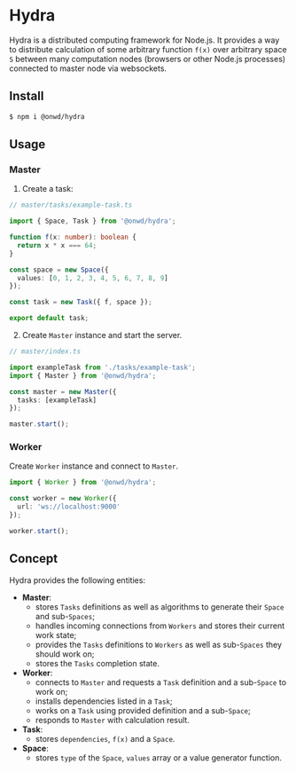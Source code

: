 # Hydra

Hydra is a distributed computing framework for Node.js. It provides a way to distribute calculation of some arbitrary function `f(x)` over arbitrary space `S` between many computation nodes (browsers or other Node.js processes) connected to master node via websockets.

## Install

```bash
$ npm i @onwd/hydra
```

## Usage

### Master

1. Create a task:

```ts
// master/tasks/example-task.ts

import { Space, Task } from '@onwd/hydra';

function f(x: number): boolean {
  return x * x === 64;
}

const space = new Space({
  values: [0, 1, 2, 3, 4, 5, 6, 7, 8, 9]
});

const task = new Task({ f, space });

export default task;
```

2. Create `Master` instance and start the server.

```ts
// master/index.ts

import exampleTask from './tasks/example-task';
import { Master } from '@onwd/hydra';

const master = new Master({
  tasks: [exampleTask]
});

master.start();
```

### Worker

Create `Worker` instance and connect to `Master`.

```ts
import { Worker } from '@onwd/hydra';

const worker = new Worker({
  url: 'ws://localhost:9000'
});

worker.start();
```

## Concept

Hydra provides the following entities:
  - **Master**:
    - stores `Tasks` definitions as well as algorithms to generate their `Space` and sub-`Spaces`;
    - handles incoming connections from `Workers` and stores their current work state;
    - provides the `Tasks` definitions to `Workers` as well as sub-`Spaces` they should work on;
    - stores the `Tasks` completion state.
  - **Worker**:
    - connects to `Master` and requests a `Task` definition and a sub-`Space` to work on;
    - installs dependencies listed in a `Task`;
    - works on a `Task` using provided definition and a sub-`Space`;
    - responds to `Master` with calculation result.
  - **Task**:
    - stores `dependencies`, `f(x)` and a `Space`.
  - **Space**:
    - stores `type` of the `Space`, `values` array or a value generator function.
